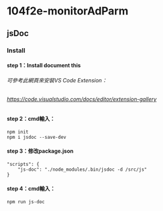# 104f2e-monitorAdParm

## jsDoc

### Install

#### step 1：Install document this
###### 可參考此網頁來安裝VS Code Extension：
###### https://code.visualstudio.com/docs/editor/extension-gallery

#### step 2：cmd輸入：
	npm init
	npm i jsdoc --save-dev

#### step 3：修改package.json
 	"scripts": {
   	 	"js-doc": "./node_modules/.bin/jsdoc -d /src/js"
 	}

#### step 4：cmd輸入：
	npm run js-doc
